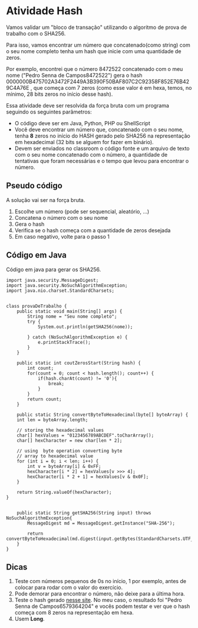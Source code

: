# Atividade Hash

Vamos validar um "bloco de transação" utilizando o algoritmo de prova de trabalho com o SHA256.

Para isso, vamos encontrar um número que concatenado(como string) com o seu nome completo tenha um hash que inicie com uma quantidade de zeros.

Por exemplo, encontrei que o número 8472522 concatenado com o meu nome ("Pedro Senna de Campos8472522") gera o hash 0000000B475702A3472F2449A3B390F50BAF807C2C92358F852E76B429C4A76E , que começa com  7 zeros (como esse valor é em hexa, temos, no mínimo, 28 bits zeros no início desse hash).

Essa atividade deve ser resolvida da força bruta com um programa seguindo os seguintes parâmetros:

* O código deve ser em Java, Python, PHP ou ShellScript
* Você deve encontrar um número que, concatenado com o seu nome, tenha **8** zeros no início do HASH gerado pelo SHA256 na representação em hexadecimal (32 bits se alguem for fazer em binário).
* Devem ser enviados no classroom o código fonte e um arquivo de texto com o seu nome concatenado com o número, a quantidade de tentativas que foram necessárias e o tempo que levou para encontrar o número.

## Pseudo código

A solução vai ser na força bruta.

1. Escolhe um número (pode ser sequencial, aleatório, ...)
2. Concatena o número com o seu nome
3. Gera o hash
4. Verifica se o hash começa com a quantidade de zeros desejada
5. Em caso negativo, volte para o passo 1


## Código em Java

Código em java para gerar os SHA256.

```
import java.security.MessageDigest;
import java.security.NoSuchAlgorithmException;
import java.nio.charset.StandardCharsets;


class provaDeTrabalho {
    public static void main(String[] args) {
        String nome = "Seu nome completo";
        try {
            System.out.println(getSHA256(nome));
            
        } catch (NoSuchAlgorithmException e) {
            e.printStackTrace();
        }
    }

    public static int coutZerosStart(String hash) {
        int count;
        for(count = 0; count < hash.length(); count++) {
            if(hash.charAt(count) != '0'){
                break;
            }
        }
        return count;
    }

    public static String convertByteToHexadecimal(byte[] byteArray) {
    int len = byteArray.length;

    // storing the hexadecimal values
    char[] hexValues = "0123456789ABCDEF".toCharArray();
    char[] hexCharacter = new char[len * 2];

    // using  byte operation converting byte
    // array to hexadecimal value
    for (int i = 0; i < len; i++) {
        int v = byteArray[i] & 0xFF;
        hexCharacter[i * 2] = hexValues[v >>> 4];
        hexCharacter[i * 2 + 1] = hexValues[v & 0x0F];
    }

    return String.valueOf(hexCharacter);
}


    public static String getSHA256(String input) throws NoSuchAlgorithmException{
        MessageDigest md = MessageDigest.getInstance("SHA-256"); 

        return convertByteToHexadecimal(md.digest(input.getBytes(StandardCharsets.UTF_8))); 
    }
}

```

## Dicas

1. Teste com números pequenos de 0s no início, 1 por exemplo, antes de colocar para rodar com o valor do exercício.
2. Pode demorar para encontrar o número, não deixe para a última hora.
3. Teste o hash gerado [nesse site](https://emn178.github.io/online-tools/sha256.html). No meu caso, o resultado foi "Pedro Senna de Campos6579364204" e vocês podem testar e ver que o hash começa com 8 zeros na representação em hexa.
4. Usem **Long**.
